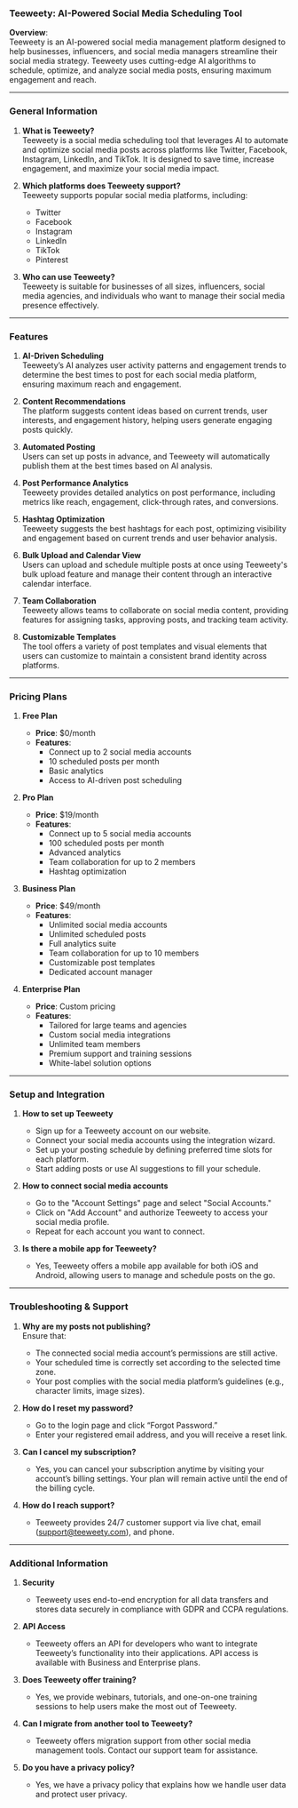 ### **Teeweety: AI-Powered Social Media Scheduling Tool**

**Overview**:  
Teeweety is an AI-powered social media management platform designed to help businesses, influencers, and social media managers streamline their social media strategy. Teeweety uses cutting-edge AI algorithms to schedule, optimize, and analyze social media posts, ensuring maximum engagement and reach.

---

### **General Information**

1. **What is Teeweety?**  
   Teeweety is a social media scheduling tool that leverages AI to automate and optimize social media posts across platforms like Twitter, Facebook, Instagram, LinkedIn, and TikTok. It is designed to save time, increase engagement, and maximize your social media impact.

2. **Which platforms does Teeweety support?**  
   Teeweety supports popular social media platforms, including:

   - Twitter
   - Facebook
   - Instagram
   - LinkedIn
   - TikTok
   - Pinterest

3. **Who can use Teeweety?**  
   Teeweety is suitable for businesses of all sizes, influencers, social media agencies, and individuals who want to manage their social media presence effectively.

---

### **Features**

1. **AI-Driven Scheduling**  
   Teeweety’s AI analyzes user activity patterns and engagement trends to determine the best times to post for each social media platform, ensuring maximum reach and engagement.

2. **Content Recommendations**  
   The platform suggests content ideas based on current trends, user interests, and engagement history, helping users generate engaging posts quickly.

3. **Automated Posting**  
   Users can set up posts in advance, and Teeweety will automatically publish them at the best times based on AI analysis.

4. **Post Performance Analytics**  
   Teeweety provides detailed analytics on post performance, including metrics like reach, engagement, click-through rates, and conversions.

5. **Hashtag Optimization**  
   Teeweety suggests the best hashtags for each post, optimizing visibility and engagement based on current trends and user behavior analysis.

6. **Bulk Upload and Calendar View**  
   Users can upload and schedule multiple posts at once using Teeweety's bulk upload feature and manage their content through an interactive calendar interface.

7. **Team Collaboration**  
   Teeweety allows teams to collaborate on social media content, providing features for assigning tasks, approving posts, and tracking team activity.

8. **Customizable Templates**  
   The tool offers a variety of post templates and visual elements that users can customize to maintain a consistent brand identity across platforms.

---

### **Pricing Plans**

1. **Free Plan**

   - **Price**: $0/month
   - **Features**:
     - Connect up to 2 social media accounts
     - 10 scheduled posts per month
     - Basic analytics
     - Access to AI-driven post scheduling

2. **Pro Plan**

   - **Price**: $19/month
   - **Features**:
     - Connect up to 5 social media accounts
     - 100 scheduled posts per month
     - Advanced analytics
     - Team collaboration for up to 2 members
     - Hashtag optimization

3. **Business Plan**

   - **Price**: $49/month
   - **Features**:
     - Unlimited social media accounts
     - Unlimited scheduled posts
     - Full analytics suite
     - Team collaboration for up to 10 members
     - Customizable post templates
     - Dedicated account manager

4. **Enterprise Plan**
   - **Price**: Custom pricing
   - **Features**:
     - Tailored for large teams and agencies
     - Custom social media integrations
     - Unlimited team members
     - Premium support and training sessions
     - White-label solution options

---

### **Setup and Integration**

1. **How to set up Teeweety**

   - Sign up for a Teeweety account on our website.
   - Connect your social media accounts using the integration wizard.
   - Set up your posting schedule by defining preferred time slots for each platform.
   - Start adding posts or use AI suggestions to fill your schedule.

2. **How to connect social media accounts**

   - Go to the "Account Settings" page and select "Social Accounts."
   - Click on "Add Account" and authorize Teeweety to access your social media profile.
   - Repeat for each account you want to connect.

3. **Is there a mobile app for Teeweety?**
   - Yes, Teeweety offers a mobile app available for both iOS and Android, allowing users to manage and schedule posts on the go.

---

### **Troubleshooting & Support**

1. **Why are my posts not publishing?**  
   Ensure that:

   - The connected social media account’s permissions are still active.
   - Your scheduled time is correctly set according to the selected time zone.
   - Your post complies with the social media platform’s guidelines (e.g., character limits, image sizes).

2. **How do I reset my password?**

   - Go to the login page and click “Forgot Password.”
   - Enter your registered email address, and you will receive a reset link.

3. **Can I cancel my subscription?**

   - Yes, you can cancel your subscription anytime by visiting your account’s billing settings. Your plan will remain active until the end of the billing cycle.

4. **How do I reach support?**
   - Teeweety provides 24/7 customer support via live chat, email (support@teeweety.com), and phone.

---

### **Additional Information**

1. **Security**

   - Teeweety uses end-to-end encryption for all data transfers and stores data securely in compliance with GDPR and CCPA regulations.

2. **API Access**

   - Teeweety offers an API for developers who want to integrate Teeweety’s functionality into their applications. API access is available with Business and Enterprise plans.

3. **Does Teeweety offer training?**

   - Yes, we provide webinars, tutorials, and one-on-one training sessions to help users make the most out of Teeweety.

4. **Can I migrate from another tool to Teeweety?**
   - Teeweety offers migration support from other social media management tools. Contact our support team for assistance.

5. **Do you have a privacy policy?**
   - Yes, we have a privacy policy that explains how we handle user data and protect user privacy.
